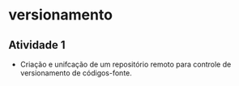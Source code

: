 # versionamento

  ## Atividade 1 

  - Criação e unifcação de um repositório remoto para controle de
versionamento de códigos-fonte.